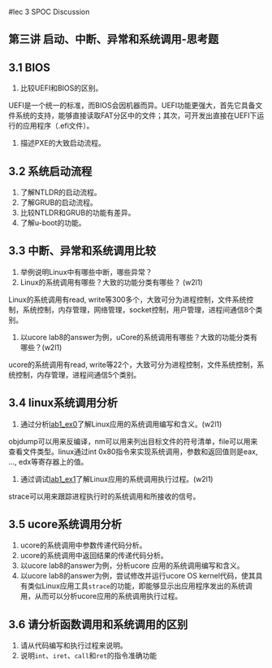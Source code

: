 #lec 3 SPOC Discussion

## 第三讲 启动、中断、异常和系统调用-思考题

## 3.1 BIOS
 1. 比较UEFI和BIOS的区别。

UEFI是一个统一的标准，而BIOS会因机器而异。UEFI功能更强大，首先它具备文件系统的支持，能够直接读取FAT分区中的文件；其次，可开发出直接在UEFI下运行的应用程序（.efi文件）。

 1. 描述PXE的大致启动流程。

## 3.2 系统启动流程
 1. 了解NTLDR的启动流程。
 1. 了解GRUB的启动流程。
 1. 比较NTLDR和GRUB的功能有差异。
 1. 了解u-boot的功能。

## 3.3 中断、异常和系统调用比较
 1. 举例说明Linux中有哪些中断，哪些异常？
 1. Linux的系统调用有哪些？大致的功能分类有哪些？  (w2l1)

Linux的系统调用有read, write等300多个，大致可分为进程控制，文件系统控制，系统控制，内存管理，网络管理，socket控制，用户管理，进程间通信8个类别。
 
 1. 以ucore lab8的answer为例，uCore的系统调用有哪些？大致的功能分类有哪些？(w2l1)

ucore的系统调用有read, write等22个，大致可分为进程控制，文件系统控制，系统控制，内存管理，进程间通信5个类别。
 
## 3.4 linux系统调用分析
 1. 通过分析[lab1_ex0](https://github.com/chyyuu/ucore_lab/blob/master/related_info/lab1/lab1-ex0.md)了解Linux应用的系统调用编写和含义。(w2l1)

objdump可以用来反编译，nm可以用来列出目标文件的符号清单，file可以用来查看文件类型。linux通过int 0x80指令来实现系统调用，参数和返回值则是eax, ..., edx等寄存器上的值。
 
 1. 通过调试[lab1_ex1](https://github.com/chyyuu/ucore_lab/blob/master/related_info/lab1/lab1-ex1.md)了解Linux应用的系统调用执行过程。(w2l1)
 
strace可以用来跟踪进程执行时的系统调用和所接收的信号。
 
## 3.5 ucore系统调用分析
 1. ucore的系统调用中参数传递代码分析。
 1. ucore的系统调用中返回结果的传递代码分析。
 1. 以ucore lab8的answer为例，分析ucore 应用的系统调用编写和含义。
 1. 以ucore lab8的answer为例，尝试修改并运行ucore OS kernel代码，使其具有类似Linux应用工具`strace`的功能，即能够显示出应用程序发出的系统调用，从而可以分析ucore应用的系统调用执行过程。
 
## 3.6 请分析函数调用和系统调用的区别
 1. 请从代码编写和执行过程来说明。
   1. 说明`int`、`iret`、`call`和`ret`的指令准确功能
 
